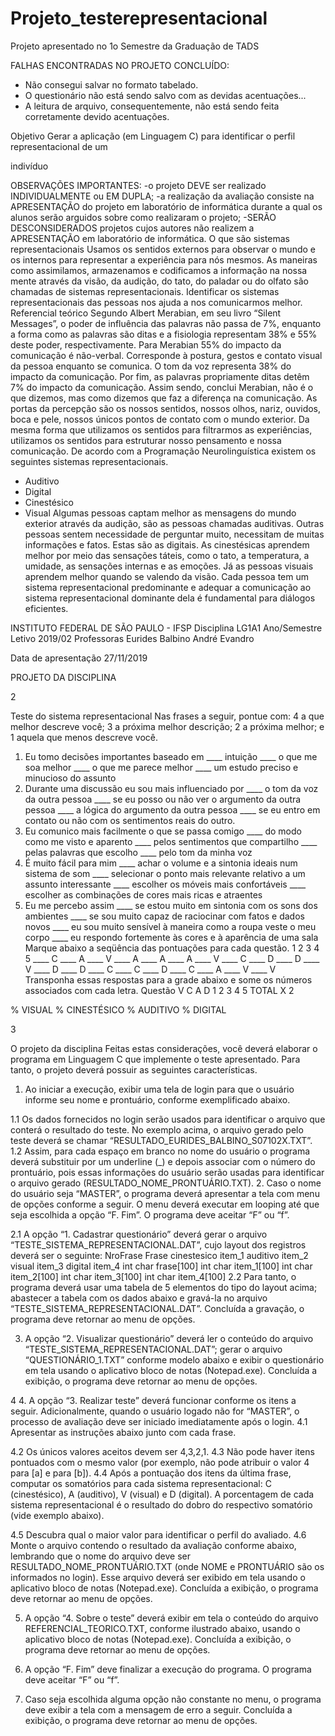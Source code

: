 # Projeto_testerepresentacional
Projeto apresentado no 1o Semestre da Graduação de TADS

FALHAS ENCONTRADAS NO PROJETO CONCLUÍDO:
- Não consegui salvar no formato tabelado.
- O questionário não está sendo salvo com as devidas acentuações...
- A leitura de arquivo, consequentemente, não está sendo feita corretamente devido acentuações.


Objetivo
Gerar a aplicação (em Linguagem C) para identificar o perfil representacional de um

indivíduo

OBSERVAÇÕES IMPORTANTES:
-o projeto DEVE ser realizado INDIVIDUALMENTE ou EM DUPLA;
-a realização da avaliação consiste na APRESENTAÇÃO do projeto em laboratório
de informática durante a qual os alunos serão arguidos sobre como realizaram o
projeto;
-SERÃO DESCONSIDERADOS projetos cujos autores não realizem a APRESENTAÇÃO em
laboratório de informática.
O que são sistemas representacionais
Usamos os sentidos externos para observar o mundo e os internos para representar a experiência para nós mesmos.
As maneiras como assimilamos, armazenamos e codificamos a informação na nossa mente através da visão, da
audição, do tato, do paladar ou do olfato são chamadas de sistemas representacionais.
Identificar os sistemas representacionais das pessoas nos ajuda a nos comunicarmos melhor.
Referencial teórico
Segundo Albert Merabian, em seu livro “Silent Messages”, o poder de influência das palavras não passa de 7%,
enquanto a forma como as palavras são ditas e a fisiologia representam 38% e 55% deste poder, respectivamente.
Para Merabian 55% do impacto da comunicação é não-verbal. Corresponde à postura, gestos e contato visual da
pessoa enquanto se comunica.
O tom da voz representa 38% do impacto da comunicação.
Por fim, as palavras propriamente ditas detêm 7% do impacto da comunicação.
Assim sendo, conclui Merabian, não é o que dizemos, mas como dizemos que faz a diferença na comunicação.
As portas da percepção são os nossos sentidos, nossos olhos, nariz, ouvidos, boca e pele, nossos únicos pontos de
contato com o mundo exterior. Da mesma forma que utilizamos os sentidos para filtrarmos as experiências,
utilizamos os sentidos para estruturar nosso pensamento e nossa comunicação.
De acordo com a Programação Neurolinguística existem os seguintes sistemas representacionais.
- Auditivo
- Digital
- Cinestésico
- Visual
Algumas pessoas captam melhor as mensagens do mundo exterior através da audição, são as pessoas chamadas
auditivas.
Outras pessoas sentem necessidade de perguntar muito, necessitam de muitas informações e fatos. Estas são as
digitais.
As cinestésicas aprendem melhor por meio das sensações táteis, como o tato, a temperatura, a umidade, as
sensações internas e as emoções.
Já as pessoas visuais aprendem melhor quando se valendo da visão.
Cada pessoa tem um sistema representacional predominante e adequar a comunicação ao sistema representacional
dominante dela é fundamental para diálogos eficientes.

INSTITUTO FEDERAL DE SÃO PAULO - IFSP
Disciplina LG1A1 Ano/Semestre Letivo 2019/02
Professoras Eurides Balbino
André Evandro

Data de apresentação 27/11/2019

PROJETO DA DISCIPLINA

2

Teste do sistema representacional
Nas frases a seguir, pontue com:
4 a que melhor descreve você;
3 a próxima melhor descrição;
2 a próxima melhor; e
1 aquela que menos descreve você.
1. Eu tomo decisões importantes baseado em
____ intuição
____ o que me soa melhor
____ o que me parece melhor
____ um estudo preciso e minucioso do assunto
2. Durante uma discussão eu sou mais influenciado por
____ o tom da voz da outra pessoa
____ se eu posso ou não ver o argumento da outra pessoa
____ a lógica do argumento da outra pessoa
____ se eu entro em contato ou não com os sentimentos reais do outro.
3. Eu comunico mais facilmente o que se passa comigo
____ do modo como me visto e aparento
____ pelos sentimentos que compartilho
____ pelas palavras que escolho
____ pelo tom da minha voz
4. É muito fácil para mim
____ achar o volume e a sintonia ideais num sistema de som
____ selecionar o ponto mais relevante relativo a um assunto interessante
____ escolher os móveis mais confortáveis
____ escolher as combinações de cores mais ricas e atraentes
5. Eu me percebo assim
____ se estou muito em sintonia com os sons dos ambientes
____ se sou muito capaz de raciocinar com fatos e dados novos
____ eu sou muito sensível à maneira como a roupa veste o meu corpo
____ eu respondo fortemente às cores e à aparência de uma sala
Marque abaixo a seqüência das pontuações para cada questão.
1 2 3 4 5
____ C ____ A ____ V ____ A ____ A
____ A ____ V ____ C ____ D ____ D
____ V ____ D ____ D ____ C ____ C
____ D ____ C ____ A ____ V ____ V
Transponha essas respostas para a grade abaixo e some os números associados com cada letra.
Questão V C A D
1
2
3
4
5
TOTAL X 2

% VISUAL % CINESTÉSICO % AUDITIVO % DIGITAL

3

O projeto da disciplina
Feitas estas considerações, você deverá elaborar o programa em Linguagem C que implemente o teste
apresentado.
Para tanto, o projeto deverá possuir as seguintes características.
1. Ao iniciar a execução, exibir uma tela de login para que o usuário informe seu nome e prontuário,
conforme exemplificado abaixo.

1.1 Os dados fornecidos no login serão usados para identificar o arquivo que conterá o resultado do
teste. No exemplo acima, o arquivo gerado pelo teste deverá se chamar
“RESULTADO_EURIDES_BALBINO_S07102X.TXT”.
1.2 Assim, para cada espaço em branco no nome do usuário o programa deverá substituir por um
underline (_) e depois associar com o número do prontuário, pois essas informações do usuário serão
usadas para identificar o arquivo gerado (RESULTADO_NOME_PRONTUÁRIO.TXT).
2. Caso o nome do usuário seja “MASTER”, o programa deverá apresentar a tela com menu de opções
conforme a seguir. O menu deverá executar em looping até que seja escolhida a opção “F. Fim”. O
programa deve aceitar “F” ou “f”.

2.1 A opção “1. Cadastrar questionário” deverá gerar o arquivo
“TESTE_SISTEMA_REPRESENTACIONAL.DAT”, cujo layout dos registros deverá ser o seguinte:
NroFrase Frase cinestesico item_1 auditivo item_2 visual item_3 digital item_4
int char frase[100] int char item_1[100] int char item_2[100] int char item_3[100] int char item_4[100]
2.2 Para tanto, o programa deverá usar uma tabela de 5 elementos do tipo do layout acima; abastecer a
tabela com os dados abaixo e gravá-la no arquivo “TESTE_SISTEMA_REPRESENTACIONAL.DAT”.
Concluída a gravação, o programa deve retornar ao menu de opções.

3. A opção “2. Visualizar questionário” deverá ler o conteúdo do arquivo
“TESTE_SISTEMA_REPRESENTACIONAL.DAT”; gerar o arquivo “QUESTIONÁRIO_1.TXT” conforme
modelo abaixo e exibir o questionário em tela usando o aplicativo bloco de notas (Notepad.exe).
Concluída a exibição, o programa deve retornar ao menu de opções.

4
4. A opção “3. Realizar teste” deverá funcionar conforme os itens a seguir. Adicionalmente, quando o
usuário logado não for “MASTER”, o processo de avaliação deve ser iniciado imediatamente após o login.
4.1 Apresentar as instruções abaixo junto com cada frase.

4.2 Os únicos valores aceitos devem ser 4,3,2,1.
4.3 Não pode haver itens pontuados com o mesmo valor (por exemplo, não pode atribuir o valor 4 para
[a] e para [b]).
4.4 Após a pontuação dos itens da última frase, computar os somatórios para cada sistema
representacional: C (cinestésico), A (auditivo), V (visual) e D (digital). A porcentagem de cada sistema
representacional é o resultado do dobro do respectivo somatório (vide exemplo abaixo).

4.5 Descubra qual o maior valor para identificar o perfil do avaliado.
4.6 Monte o arquivo contendo o resultado da avaliação conforme abaixo, lembrando que o nome do
arquivo deve ser RESULTADO_NOME_PRONTUÁRIO.TXT (onde NOME e PRONTUÁRIO são os informados no
login). Esse arquivo deverá ser exibido em tela usando o aplicativo bloco de notas (Notepad.exe).
Concluída a exibição, o programa deve retornar ao menu de opções.

5. A opção “4. Sobre o teste” deverá exibir em tela o conteúdo do arquivo REFERENCIAL_TEORICO.TXT,
conforme ilustrado abaixo, usando o aplicativo bloco de notas (Notepad.exe). Concluída a exibição, o
programa deve retornar ao menu de opções.

6. A opção “F. Fim” deve finalizar a execução do programa. O programa deve aceitar “F” ou “f”.
7. Caso seja escolhida alguma opção não constante no menu, o programa deve exibir a tela com a
mensagem de erro a seguir. Concluída a exibição, o programa deve retornar ao menu de opções.
